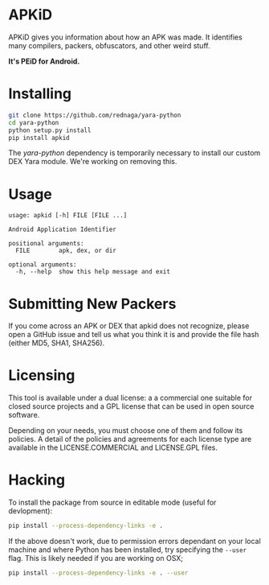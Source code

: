 # APKiD

APKiD gives you information about how an APK was made. It identifies many compilers, packers, obfuscators, and other weird stuff.

**It's PEiD for Android.**

# Installing

```bash
git clone https://github.com/rednaga/yara-python
cd yara-python
python setup.py install
pip install apkid
```

The _yara-python_ dependency is temporarily necessary to install our custom DEX Yara module. We're working on removing this.

# Usage

```
usage: apkid [-h] FILE [FILE ...]

Android Application Identifier

positional arguments:
  FILE        apk, dex, or dir

optional arguments:
  -h, --help  show this help message and exit
```

# Submitting New Packers

If you come across an APK or DEX that apkid does not recognize, please open a GitHub issue and tell us what you think it is and provide the file hash (either MD5, SHA1, SHA256).

# Licensing

This tool is available under a dual license: a a commercial one suitable for closed source projects and a GPL license that can be used in open source software.

Depending on your needs, you must choose one of them and follow its policies. A detail of the policies and agreements for each license type are available in the LICENSE.COMMERCIAL and LICENSE.GPL files.

# Hacking

To install the package from source in editable mode (useful for devlopment):

```bash
pip install --process-dependency-links -e .
```

If the above doesn't work, due to permission errors dependant on your local machine and where Python has been installed, try specifying the `--user` flag. This is likely needed if you are working on OSX;

```bash
pip install --process-dependency-links -e . --user
```
